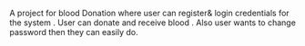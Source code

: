 A project for blood Donation where user can register& login credentials for the system . User can donate and receive blood . Also user wants to change password then they can easily do. 
